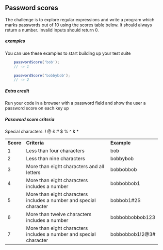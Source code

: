 ## Password scores

The challenge is to explore regular expressions and write a program which marks passwords out of 10 using the scores table below. It should always return a number. Invalid inputs should return 0.

##### examples

You can use these examples to start building up your test suite

```javascript
    passwordScore('bob');
    // -> 1
```

```javascript
    passwordScore('bobbybob');
    // -> 2
```

##### Extra credit

Run your code in a browser with a password field and show the user a password score on each key up

##### Password score criteria

Special characters: ! @ £ # $ % ^ & *

<table>
    <tbody>
    <tr>
        <td><strong>Score</strong></td>
        <td><strong>Criteria</strong></td>
        <td><strong>Example</strong></td>
        </tr>
    <tr>
        <td>1</td>
        <td>Less than four characters</td>
        <td>bob</td>
    </tr>
    <tr>
        <td>2</td>
        <td>Less than nine characters</td>
        <td>bobbybob</td>
    </tr>
    <tr>
        <td>3</td>
        <td>More than eight characters and all letters</td>
        <td>bobbobbob</td>
    </tr>
    <tr>
        <td>4</td>
        <td>More than eight characters includes a number</td>
        <td>bobbobbob1</td>
    </tr>
    <tr>
        <td>5</td>
        <td>More than eight characters includes a number and special character</td>
        <td>bobbob1#2$</td>
    </tr>
    <tr>
        <td>6</td>
        <td>More than twelve characters includes a number</td>
        <td>bobbobbobbob123</td>
    </tr>
    <tr>
        <td>7</td>
        <td>More than eight characters includes a number and special character</td>
        <td>bobbobbob1!2@3#</td>
    </tr>
    </tbody>
</table>

